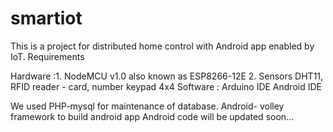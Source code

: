 # smartiot
This is a project for distributed home control with Android app enabled by IoT.
Requirements

Hardware :1. NodeMCU v1.0 also known as ESP8266-12E
          2. Sensors DHT11, RFID reader - card, number keypad 4x4
Software : Arduino IDE
          Android IDE

We used PHP-mysql for maintenance of database. Android- volley framework to build android app
Android code will be updated soon...
